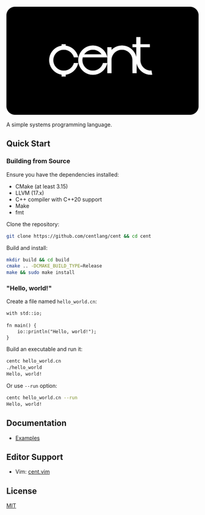 ![Cent](assets/logo.svg)

A simple systems programming language.

## Quick Start

### Building from Source

Ensure you have the dependencies installed:

* CMake (at least 3.15)
* LLVM (17.x)
* C++ compiler with C++20 support
* Make
* fmt

Clone the repository:

```sh
git clone https://github.com/centlang/cent && cd cent
```

Build and install:

```sh
mkdir build && cd build
cmake .. -DCMAKE_BUILD_TYPE=Release
make && sudo make install
```

### "Hello, world!"

Create a file named `hello_world.cn`:

```
with std::io;

fn main() {
    io::println("Hello, world!");
}
```

Build an executable and run it:

```sh
centc hello_world.cn
./hello_world
Hello, world!
```

Or use `--run` option:

```sh
centc hello_world.cn --run
Hello, world!
```

## Documentation

* [Examples](examples)

## Editor Support

* Vim: [cent.vim](https://github.com/centlang/cent.vim)

## License

[MIT](license)
